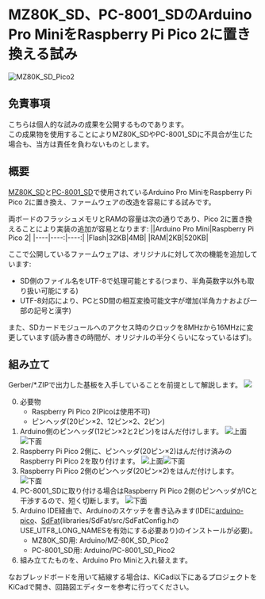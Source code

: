 # MZ80K_SD、PC-8001_SDのArduino Pro MiniをRaspberry Pi Pico 2に置き換える試み

![MZ80K_SD_Pico2](images/board05.jpg)

## 免責事項
こちらは個人的な試みの成果を公開するものであります。<br>
この成果物を使用することによりMZ80K_SDやPC-8001_SDに不具合が生じた場合も、当方は責任を負わないものとします。

## 概要
[MZ80K_SD](https://github.com/yanataka60/MZ80K_SD)と[PC-8001_SD](https://github.com/yanataka60/PC-8001_SD)で使用されているArduino Pro MiniをRaspberry Pi Pico 2に置き換え、ファームウェアの改造を容易にする試みです。

両ボードのフラッシュメモリとRAMの容量は次の通りであり、Pico 2に置き換えることにより実装の追加が容易となります:
||Arduino Pro Mini|Raspberry Pi Pico 2|
|----|----:|----:|
|Flash|32KB|4MB|
|RAM|2KB|520KB|

ここで公開しているファームウェアは、オリジナルに対して次の機能を追加しています:
* SD側のファイル名をUTF-8で処理可能とする(つまり、半角英数字以外も取り扱い可能にする)
* UTF-8対応により、PCとSD間の相互変換可能文字が増加(半角カナおよび一部の記号と漢字)

また、SDカードモジュールへのアクセス時のクロックを8MHzから16MHzに変更しています(読み書きの時間が、オリジナルの半分くらいになっているはず)。

## 組み立て
Gerber/*.ZIPで出力した基板を入手していることを前提として解説します。
![](images/board01.jpg)

0. 必要物
   * Raspberry Pi Pico 2(Picoは使用不可)
   * ピンヘッダ(20ピン×2、12ピン×2、2ピン)
1. Arduino側のピンヘッダ(12ピン×2と2ピン)をはんだ付けします。
   ![上面](images/board02.jpg)![下面](images/board03.jpg)
2. Raspberry Pi Pico 2側に、ピンヘッダ(20ピン×2)はんだ付け済みのRaspberry Pi Pico 2を取り付けます。
   ![上面](images/board04.jpg)![下面](images/board05.jpg)
3. Raspberry Pi Pico 2側のピンヘッダ(20ピン×2)をはんだ付けします。
   ![下面](images/board07.jpg)
4. PC-8001_SDに取り付ける場合はRaspberry Pi Pico 2側のピンヘッダがICと干渉するので、短く切断します。
   ![下面](images/board08.jpg)
5. Arduino IDE経由で、Arduinoのスケッチを書き込みます(IDEに[arduino-pico](https://github.com/earlephilhower/arduino-pico)、[SdFat](https://github.com/greiman/SdFat)(libraries/SdFat/src/SdFatConfig.hのUSE_UTF8_LONG_NAMESを有効にする必要あり)のインストールが必要)。
   * MZ80K_SD用: Arduino/MZ-80K_SD_Pico2
   * PC-8001_SD用: Arduino/PC-8001_SD_Pico2
6. 組み立てたものを、Arduino Pro Miniと入れ替えます。

なおブレッドボードを用いて結線する場合は、KiCad以下にあるプロジェクトをKiCadで開き、回路図エディターを参考に行ってください。